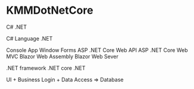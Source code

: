 # KMMDotNetCore

C# .NET

C# Language
.NET

Console App
Window Forms
ASP .NET Core Web API
ASP .NET Core Web MVC
Blazor Web Assembly
Blazor Web Sever

.NET framework
.NET core
.NET 

UI + Business Login + Data Access => Database
